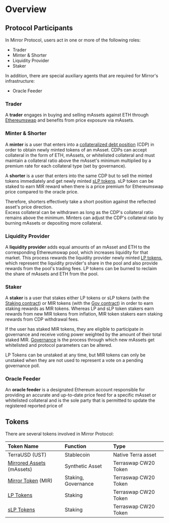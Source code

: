 # Overview

## Protocol Participants

In Mirror Protocol, users act in one or more of the following roles:

* Trader
* Minter & Shorter
* Liquidity Provider
* Staker

In addition, there are special auxiliary agents that are required for Mirror's infrastructure:

* Oracle Feeder

### Trader

A **trader** engages in buying and selling mAssets against ETH through [Ethereumswap](ethereumswap.md) and benefits from price exposure via mAssets.

### Minter & Shorter 

A **minter** is a user that enters into a [collateralized debt position](mirrored-assets-massets.md#collateralized-debt-position) \(CDP\) in order to obtain newly minted tokens of an mAsset. CDPs can accept collateral in the form of ETH, mAssets, or whitelisted collateral and must maintain a collateral ratio above the mAsset's minimum multiplied by a premium rate for each collateral type \(set by governance\). 

A **shorter** is a user that enters into the same CDP but to sell the minted tokens immediately and get newly minted [sLP tokens](staking-tokens-lp-and-slp.md#slp-tokens-short-tokens). sLP token can be staked to earn MIR reward when there is a price premium for Ethereumswap price compared to the oracle price. 

Therefore, shorters effectively take a short position against the reflected asset's price direction.  
Excess collateral can be withdrawn as long as the CDP's collateral ratio remains above the minimum. Minters can adjust the CDP's collateral ratio by burning mAssets or depositing more collateral.

### Liquidity Provider

A **liquidity provider** adds equal amounts of an mAsset and ETH to the corresponding Ethereumswap pool, which increases liquidity for that market. This process rewards the liquidity provider newly minted [LP tokens](staking-tokens-lp-and-slp.md#lp-tokens), which represent the liquidity provider's share in the pool and also provide rewards from the pool's trading fees. LP tokens can be burned to reclaim the share of mAssets and ETH from the pool.

### Staker

A **staker** is a user that stakes either LP tokens or sLP tokens \(with the [Staking contract](../contracts/staking.md)\) or MIR tokens \(with the [Gov contract](../contracts/gov.md)\) in order to earn staking rewards as MIR tokens. Whereas LP and sLP token stakers earn rewards from new MIR tokens from inflation, MIR token stakers earn staking rewards from CDP withdrawal fees.

If the user has staked MIR tokens, they are eligible to participate in governance and receive voting power weighted by the amount of their total staked MIR. [Governance](governance/) is the process through which new mAssets get whitelisted and protocol parameters can be altered.

LP Tokens can be unstaked at any time, but MIR tokens can only be unstaked when they are not used to represent a vote on a pending governance poll.

### Oracle Feeder

An **oracle feeder** is a designated Ethereum account responsible for providing an accurate and up-to-date price feed for a specific mAsset or whitelisted collateral and is the sole party that is permitted to update the registered reported price of


## Tokens

There are several tokens involved in Mirror Protocol:

| Token Name | Function | Type |
| :--- | :--- | :--- |
| TerraUSD \(UST\) | Stablecoin | Native Terra asset |
| [Mirrored Assets](mirrored-assets-massets.md) \(mAssets\) | Synthetic Asset | Terraswap CW20 Token |
| [Mirror Token](mirror-token-mir.md) \(MIR\) | Staking, Governance | Terraswap CW20 Token |
| [LP Tokens](staking-tokens-lp-and-slp.md#lp-tokens) | Staking | Terraswap CW20 Token |
| [sLP Tokens](staking-tokens-lp-and-slp.md#slp-tokens-short-tokens) | Staking | Terraswap CW20 Token |

